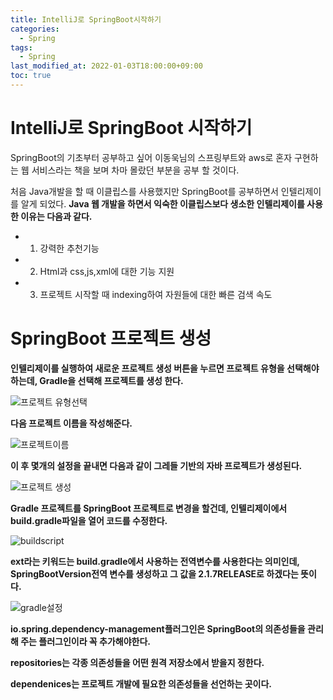 ```yaml
---
title: IntelliJ로 SpringBoot시작하기
categories: 
  - Spring
tags:
  - Spring
last_modified_at: 2022-01-03T18:00:00+09:00
toc: true
---
```


# IntelliJ로 SpringBoot 시작하기
SpringBoot의 기초부터 공부하고 싶어 이동욱님의 스프링부트와 aws로 혼자 구현하는 웹 서비스라는 책을 보며 차마 몰랐던 부분을 공부 할 것이다.


처음 Java개발을 할 때 이클립스를 사용했지만 SpringBoot를 공부하면서 인텔리제이를 알게 되었다. **Java 웹 개발을 하면서 익숙한 이클립스보다 생소한 인텔리제이를 사용한 이유는 다음과 같다.**

- 1. 강력한 추천기능
- 2. Html과 css,js,xml에 대한 기능 지원
- 3. 프로젝트 시작할 때 indexing하여 자원들에 대한 빠른 검색 속도

# SpringBoot 프로젝트 생성

**인텔리제이를 실행하여 새로운 프로젝트 생성 버튼을 누르면 프로젝트 유형을 선택해야 하는데, Gradle을 선택해 프로젝트를 생성 한다.**

![프로젝트 유형선택](https://user-images.githubusercontent.com/58400107/147914047-8a781eeb-bec7-44a2-9b8a-37d3a4d868e9.PNG)


**다음 프로젝트 이름을 작성해준다.**

![프로젝트이름](https://user-images.githubusercontent.com/58400107/147914150-f201a44e-0929-4da8-9de8-68b038d6951d.PNG)


**이 후 몇개의 설정을 끝내면 다음과 같이 그레들 기반의 자바 프로젝트가 생성된다.**

![프로젝트 생성](https://user-images.githubusercontent.com/58400107/147914195-7e1bea33-2c36-4110-80a7-989a734ed666.PNG)

**Gradle 프로젝트를 SpringBoot 프로젝트로 변경을 할건데, 인텔리제이에서 build.gradle파일을 열어 코드를 수정한다.**

![buildscript](https://user-images.githubusercontent.com/58400107/147914448-6039a379-77fe-49b6-889d-3b92b9b7eb51.PNG)

**ext라는 키워드는 build.gradle에서 사용하는 전역변수를 사용한다는 의미인데, SpringBootVersion전역 변수를 생성하고 그 값을 2.1.7RELEASE로 하겠다는 뜻이다.**


![gradle설정](https://user-images.githubusercontent.com/58400107/147914477-9b40864e-8a21-4f01-8fa4-163bdca4f64a.PNG)

**io.spring.dependency-management플러그인은 SpringBoot의 의존성들을 관리해 주는 플러그인이라 꼭 추가해야한다.**


**repositories는 각종 의존성들을 어떤 원격 저장소에서 받을지 정한다.**


**dependenices는 프로젝트 개발에 필요한 의존성들을 선언하는 곳이다.**
